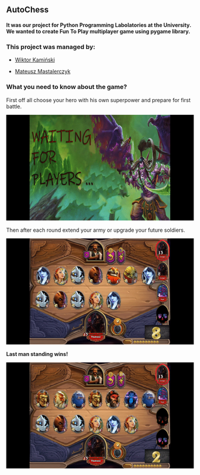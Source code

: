 ## AutoChess 

#### It was our project for Python Programming Labolatories at the University. We wanted to create Fun To Play multiplayer game using pygame library.

### This project was managed by:
+ [Wiktor Kamiński](https://github.com/WikKam)

+ [Mateusz Mastalerczyk](https://github.com/cziczer)

### What you need to know about the game?

First off all choose your hero with his own superpower and prepare for first battle.

![](begining.gif)

Then after each round extend your army or upgrade your future soldiers.

![](upgrade_minions.gif)

**Last man standing wins!**

![](finish.gif)
